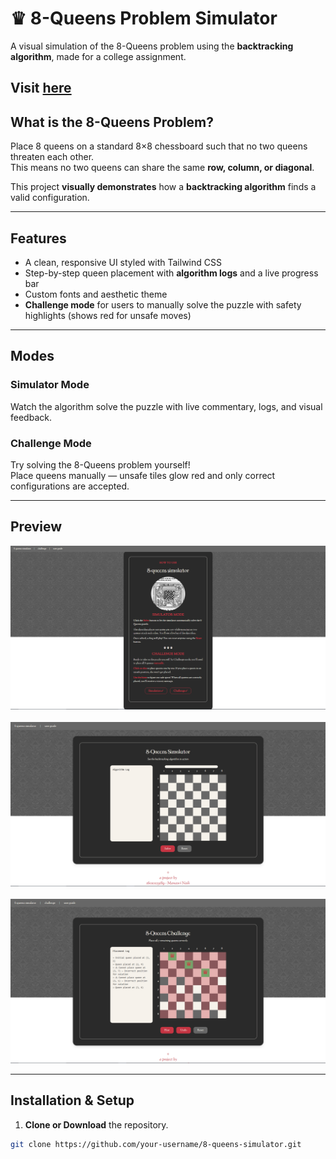 # ♛ 8-Queens Problem Simulator

A visual simulation of the 8-Queens problem using the **backtracking algorithm**, made for a college assignment.

Visit <a href="https://manasvinaik.github.io/eight-queens-simulator/" target="NEW">here</a>
---

## What is the 8-Queens Problem?

Place 8 queens on a standard 8×8 chessboard such that no two queens threaten each other.  
This means no two queens can share the same **row, column, or diagonal**.

This project **visually demonstrates** how a **backtracking algorithm** finds a valid configuration.

---

## Features

- A clean, responsive UI styled with Tailwind CSS
- Step-by-step queen placement with **algorithm logs** and a live progress bar
- Custom fonts and aesthetic theme
- **Challenge mode** for users to manually solve the puzzle with safety highlights (shows red for unsafe moves)

---

## Modes

### Simulator Mode  
Watch the algorithm solve the puzzle with live commentary, logs, and visual feedback.

### Challenge Mode  
Try solving the 8-Queens problem yourself!  
Place queens manually — unsafe tiles glow red and only correct configurations are accepted.

---

## Preview

<p align="center">
  <img src="media/ss1.png" width="700" alt="Simulator Mode Screenshot" />
  <br><br>
  <img src="media/ss2.png" width="700" alt="Algorithm Log View" />
  <br><br>
  <img src="media/ss3.png" width="700" alt="Challenge Mode Screenshot" />
</p>

---

## Installation & Setup

1. **Clone or Download** the repository.

```bash
git clone https://github.com/your-username/8-queens-simulator.git
